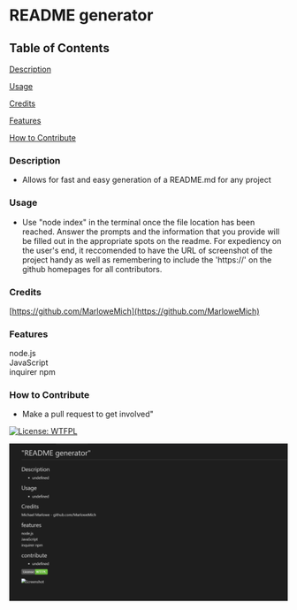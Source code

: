 # README generator

  ## Table of Contents
  [Description](###-description)

  [Usage](###-usage)

  [Credits](###-credits)

  [Features](###-features)

  [How to Contribute](###-how-to-contribute)


  ### Description
  
  - Allows for fast and easy generation of a README.md for any project
  
  ### Usage
  
  - Use "node index" in the terminal once the file location has been reached. Answer the prompts and the information that you provide will be filled out in the appropriate spots on the readme. For expediency on the user's end, it reccomended to have the URL of screenshot of the project handy as well as remembering to include the 'https://' on the github homepages for all contributors.
  
  ### Credits
  [https://github.com/MarloweMich](https://github.com/MarloweMich)<br>  

  ### Features

  node.js<br>  JavaScript<br>  inquirer npm<br>  
  
  ### How to Contribute 
  
  - Make a pull request to get involved"

  

  [![License: WTFPL](https://img.shields.io/badge/License-WTFPL-brightgreen.svg)](http://www.wtfpl.net/about/)
  

  ![Screenshot](./assets/Screenshot.png)